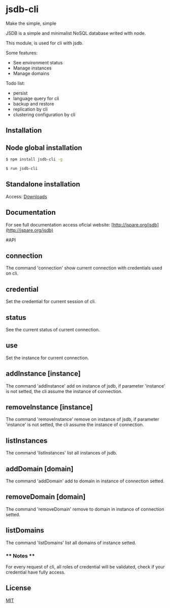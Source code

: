 # jsdb-cli

Make the simple, simple

JSDB is a simple and minimalist NoSQL database writed with node.

This module, is used for cli with jsdb.

Some features:

* See environment status
* Manage instances
* Manage domains

Todo list:

* persist
* language query for cli
* backup and restore
* replication by cli
* clustering configuration by cli

 
## Installation

## Node global installation

```sh
$ npm install jsdb-cli -g

$ run jsdb-cli
```
## Standalone installation

Access: [Downloads](http://jspare.org/jsdb/downloads)

## Documentation

For see full documentation access oficial website: [http://jspare.org/jsdb](http://jspare.org/jsdb)

#API

## connection

The command 'connection' show current connection with credentials used on cli.

## credential

Set the credential for current session of cli.

## status

See the current status of current connection.

## use

Set the instance for current connection.

## addInstance [instance]

The command 'addInstance' add on instance of jsdb, if parameter 'instance' is not setted, the cli assume the instance of connection.

## removeInstance [instance]

The command 'removeInstance' remove on instance of jsdb, if parameter 'instance' is not setted, the cli assume the instance of connection.

## listInstances

The command 'listInstances' list all instances of jsdb.

## addDomain [domain]

The command 'addDomain' add to domain in instance of connection setted.

## removeDomain [domain]

The command 'removeDomain' remove to domain in instance of connection setted.

## listDomains

The command 'listDomains' list all domains of instance setted.

### ** Notes **

For every request of cli, all roles of credential will be validated, check if your credential have fully access.

## License

[MIT](LICENSE)